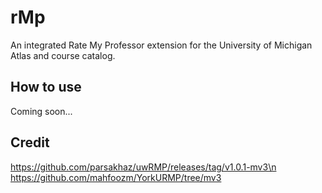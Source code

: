 # rMp
An integrated Rate My Professor extension for the University of Michigan Atlas and course catalog.

## How to use
Coming soon...


## Credit
https://github.com/parsakhaz/uwRMP/releases/tag/v1.0.1-mv3\n
https://github.com/mahfoozm/YorkURMP/tree/mv3
